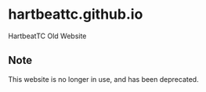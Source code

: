 # hartbeattc.github.io
HartbeatTC Old Website
## Note
This website is no longer in use, and has been deprecated. 
